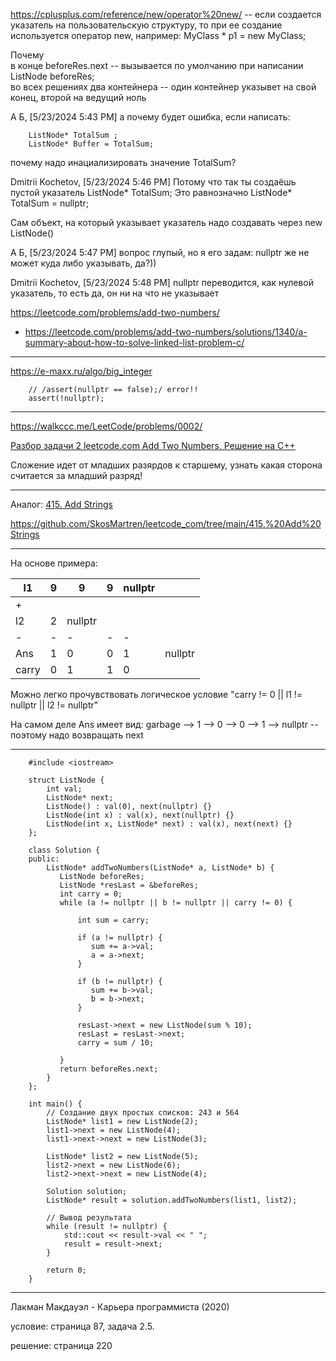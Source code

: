 https://cplusplus.com/reference/new/operator%20new/ -- если создается указатель на пользовательскую структуру, то при ее создание используется оператор new, например: MyClass * p1 = new MyClass;


Почему  
в конце beforeRes.next -- вызывается по умолчанию при написании ListNode beforeRes;  
во всех решениях два контейнера -- один контейнер указывет на свой конец, второй на ведущий ноль   

А Б, [5/23/2024 5:43 PM]
а почему будет ошибка, если написать: 

        ListNode* TotalSum ;
        ListNode* Buffer = TotalSum;

почему надо инациализировать значение TotalSum?

Dmitrii Kochetov, [5/23/2024 5:46 PM]
Потому что так ты создаёшь пустой указатель 
ListNode* TotalSum;
Это равнозначно
ListNode* TotalSum = nullptr;

Сам объект, на который указывает указатель надо создавать через new ListNode()

А Б, [5/23/2024 5:47 PM]
вопрос глупый, но я его задам: nullptr же не может куда либо указывать, да?))

Dmitrii Kochetov, [5/23/2024 5:48 PM]
nullptr переводится, как нулевой указатель, то есть да, он ни на что не указывает

https://leetcode.com/problems/add-two-numbers/

- https://leetcode.com/problems/add-two-numbers/solutions/1340/a-summary-about-how-to-solve-linked-list-problem-c/

________

https://e-maxx.ru/algo/big_integer

        // /assert(nullptr == false);/ error!!
        assert(!nullptr);
        
________

https://walkccc.me/LeetCode/problems/0002/

[Разбор задачи 2 leetcode.com Add Two Numbers. Решение на C++](https://www.youtube.com/watch?v=QflftNTHeeE)

Сложение идет от младших разярдов к старшему, узнать какая сторона считается за младший разряд!

________

Аналог: [415. Add Strings](https://leetcode.com/problems/add-strings/description/)

https://github.com/SkosMartren/leetcode_com/tree/main/415.%20Add%20Strings


________

На основе примера:

|  l1 	| 9 	| 9 	| 9 	|nullptr|   	|
|---	|---	|---	|---	|---	|:-:	|
| + 	|   	|   	|   	|   	|   	|
|  l2 	| 2  	|nullptr|  	|   	|   	|
| - 	| - 	| - 	| - 	| - 	|   	|
|  Ans	| 1 	| 0 	| 0 	|  1 	|nullptr|
|carry  | 0 	| 1 	| 1 	|  0 	|   	|

Можно легко прочувствовать логическое условие "carry != 0 || l1 != nullptr || l2 != nullptr"

На самом деле Ans имеет вид: garbage --> 1 --> 0  --> 0  --> 1  --> nullptr -- поэтому надо возвращать next
____

        #include <iostream>
        
        struct ListNode {
            int val;
            ListNode* next;
            ListNode() : val(0), next(nullptr) {}
            ListNode(int x) : val(x), next(nullptr) {}
            ListNode(int x, ListNode* next) : val(x), next(next) {}
        };
        
        class Solution {
        public:
            ListNode* addTwoNumbers(ListNode* a, ListNode* b) { 
               ListNode beforeRes;
               ListNode *resLast = &beforeRes;
               int carry = 0;
               while (a != nullptr || b != nullptr || carry != 0) {
                 
                   int sum = carry;
                 
                   if (a != nullptr) { 
                      sum += a->val;
                      a = a->next;
                   }
                 
                   if (b != nullptr) { 
                      sum += b->val;
                      b = b->next;
                   }
                 
                   resLast->next = new ListNode(sum % 10); 
                   resLast = resLast->next;
                   carry = sum / 10;
                 
               }
               return beforeRes.next;
            }
        };
        
        int main() {
            // Создание двух простых списков: 243 и 564
            ListNode* list1 = new ListNode(2);
            list1->next = new ListNode(4);
            list1->next->next = new ListNode(3);
        
            ListNode* list2 = new ListNode(5);
            list2->next = new ListNode(6);
            list2->next->next = new ListNode(4);
        
            Solution solution;
            ListNode* result = solution.addTwoNumbers(list1, list2);
        
            // Вывод результата
            while (result != nullptr) {
                std::cout << result->val << " ";
                result = result->next;
            }
        
            return 0;
        }

_____

Лакман Макдауэл - Карьера программиста (2020)

условие: страница 87, задача 2.5.

решение: страница 220

